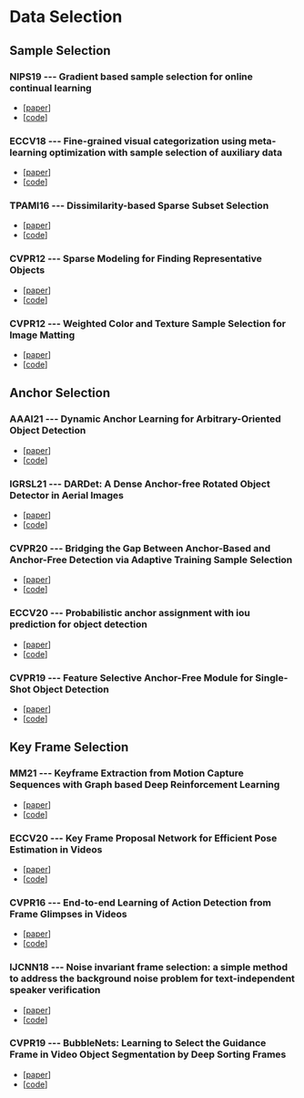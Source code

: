 # Data Selection
## Sample Selection
### NIPS19 --- Gradient based sample selection for online continual learning
* [<a href="https://arxiv.org/abs/1903.08671">paper</a>]
* [<a href="https://github.com/rahafaljundi/Gradient-based-Sample-Selection">code</a>]
### ECCV18 --- Fine-grained visual categorization using meta-learning optimization with sample selection of auxiliary data
* [<a href="https://arxiv.org/abs/1807.10916">paper</a>]
* [<a href="https://github.com/Gorilla-Lab-SCUT/MetaFGNet?utm_source=catalyzex.com">code</a>]
### TPAMI16 --- Dissimilarity-based Sparse Subset Selection
* [<a href="https://ieeexplore.ieee.org/iel7/34/4359286/07364258.pdf">paper</a>]
* [<a href="http://www.ccs.neu.edu/home/eelhami/codes/DS3_v1.1.zip">code</a>]
### CVPR12 --- Sparse Modeling for Finding Representative Objects
* [<a href="https://www.ccs.neu.edu/home/eelhami/publications/SMRS-CVPR12-Ehsan.pdf">paper</a>]
* [<a href="http://www.ccs.neu.edu/home/eelhami/codes/SMRS_v1.0.zip">code</a>]
### CVPR12 --- Weighted Color and Texture Sample Selection for Image Matting
* [<a href="https://ieeexplore.ieee.org/iel5/6235193/6247647/06247741.pdf">paper</a>]
* [<a href="https://github.com/walkoncross/alpha-image-matting/tree/master/WeightedColorTextureMatting_CVPR12">code</a>]

## Anchor Selection
### AAAI21 --- Dynamic Anchor Learning for Arbitrary-Oriented Object Detection
* [<a href="https://www.aaai.org/AAAI21Papers/AAAI-2764.MingQ.pdf">paper</a>]
* [<a href="https://github.com/ming71/DAL?utm_source=catalyzex.com">code</a>]
### IGRSL21 --- DARDet: A Dense Anchor-free Rotated Object Detector in Aerial Images
* [<a href="https://ieeexplore.ieee.org/iel7/8859/4357975/09585487.pdf">paper</a>]
* [<a href="https://github.com/zf020114/DARDet?utm_source=catalyzex.com">code</a>]
### CVPR20 --- Bridging the Gap Between Anchor-Based and Anchor-Free Detection via Adaptive Training Sample Selection
* [<a href="https://openaccess.thecvf.com/content_CVPR_2020/papers/Zhang_Bridging_the_Gap_Between_Anchor-Based_and_Anchor-Free_Detection_via_Adaptive_CVPR_2020_paper.pdf">paper</a>]
* [<a href="https://github.com/sfzhang15/ATSS?utm_source=catalyzex.com">code</a>]
### ECCV20 --- Probabilistic anchor assignment with iou prediction for object detection
* [<a href="https://arxiv.org/pdf/2007.08103">paper</a>]
* [<a href="https://github.com/kkhoot/PAA?utm_source=catalyzex.com">code</a>]
### CVPR19 --- Feature Selective Anchor-Free Module for Single-Shot Object Detection
* [<a href="http://openaccess.thecvf.com/content_CVPR_2019/papers/Zhu_Feature_Selective_Anchor-Free_Module_for_Single-Shot_Object_Detection_CVPR_2019_paper.pdf">paper</a>]
* [<a href="https://github.com/hdjang/Feature-Selective-Anchor-Free-Module-for-Single-Shot-Object-Detection?utm_source=catalyzex.com">code</a>]

## Key Frame Selection
### MM21 --- Keyframe Extraction from Motion Capture Sequences with Graph based Deep Reinforcement Learning
* [<a href="https://dl.acm.org/doi/pdf/10.1145/3474085.3475635">paper</a>]
* [<a href="https://github.com/MiniEval/pytorch-gken">code</a>]
### ECCV20 --- Key Frame Proposal Network for Efficient Pose Estimation in Videos
* [<a href="https://arxiv.org/pdf/2007.15217">paper</a>]
* [<a href="https://github.com/Yuexiaoxi10/Key-Frame-Proposal-Network-for-Efficient-Pose-Estimation-in-Videos">code</a>]
### CVPR16 --- End-to-end Learning of Action Detection from Frame Glimpses in Videos
* [<a href="https://openaccess.thecvf.com/content_cvpr_2016/papers/Yeung_End-To-End_Learning_of_CVPR_2016_paper.pdf">paper</a>]
* [<a href="https://github.com/syyeung/frameglimpses">code</a>]
### IJCNN18 --- Noise invariant frame selection: a simple method to address the background noise problem for text-independent speaker verification
* [<a href="https://ieeexplore.ieee.org/iel7/8465565/8488986/08489497.pdf">paper</a>]
* [<a href="https://github.com/shuimove1234/Noise-Invariant-Frame-Selection">code</a>]
### CVPR19 --- BubbleNets: Learning to Select the Guidance Frame in Video Object Segmentation by Deep Sorting Frames
* [<a href="https://openaccess.thecvf.com/content_CVPR_2019/papers/Griffin_BubbleNets_Learning_to_Select_the_Guidance_Frame_in_Video_Object_CVPR_2019_paper.pdf">paper</a>]
* [<a href="https://github.com/griffbr/BubbleNets">code</a>]

